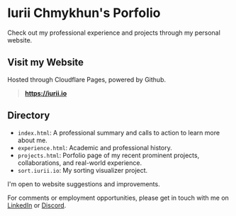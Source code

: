 # Iurii Chmykhun's Porfolio
Check out my professional experience and projects through my personal website.

## Visit my Website
Hosted through Cloudflare Pages, powered by Github.
> **https://iurii.io**

## Directory
- `index.html`: A professional summary and calls to action to learn more about me.
- `experience.html`: Academic and professional history.
- `projects.html`: Porfolio page of my recent prominent projects, collaborations, and real-world experience.
- `sort.iurii.io`: My sorting visualizer project.

I'm open to website suggestions and improvements. 

For comments or employment opportunities, please get in touch with me on [LinkedIn](https://www.linkedin.com/in/iuriic) or [Discord](https://discord.com/users/458027334746898432).

